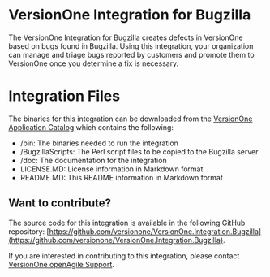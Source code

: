# VersionOne Integration for Bugzilla

The VersionOne Integration for Bugzilla creates defects in VersionOne based on bugs found in Bugzilla. Using this integration, your organization can manage and triage bugs reported by customers and promote them to VersionOne once you determine a fix is necessary.

# Integration Files

The binaries for this integration can be downloaded from the [VersionOne Application Catalog](http://appcatalog.versionone.com/VersionOne.Integration.Bugzilla) which contains the following:

* /bin: The binaries needed to run the integration  
* /BugzillaScripts: The Perl script files to be copied to the Bugzilla server  
* /doc: The documentation for the integration  
* LICENSE.MD: License information in Markdown format  
* README.MD: This README information in Markdown format  


## Want to contribute?

The source code for this integration is available in the following GitHub repository: [https://github.com/versionone/VersionOne.Integration.Bugzilla](https://github.com/versionone/VersionOne.Integration.Bugzilla).

If you are interested in contributing to this integration, please contact [VersionOne openAgile Support](mailto:openAgileSupport@versionone.com).

